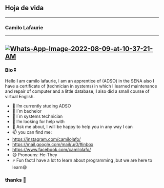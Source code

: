 ## Hoja de vida 
------------------------------------------------
### Camilo Lafaurie
----
<a href="https://ibb.co/pdgJtR3"><img src="https://i.ibb.co/pdgJtR3/Whats-App-Image-2022-08-09-at-10-37-21-AM.jpg" alt="Whats-App-Image-2022-08-09-at-10-37-21-AM" border="0"></a>
----
### Bio ⏬

Hello I am camilo lafaurie, I am an apprentice of (ADSO) in the SENA also I have a certificate of (technician in systems) in which I learned maintenance and repair of computer and a little database, I also did a small course of virtual English.


- 🌱 I’m currently studing ADSO
- 👯 I´m bachelor
- 👯 I´m systems technician
- 🤔 I’m looking for help with
- 💬 Ask me about, I will be happy to help you in any way I can
- 📫 you can find me:
- https://instagram.com/camilolafo/
- https://mail.google.com/mail/u/0/#inbox
- https://www.facebook.com/camilolafo/
- 😄 Pronouns: He-They
- ⚡ Fun fact:I have a lot to learn about programming ,but we are here to learn😅

### thanks 🐼

